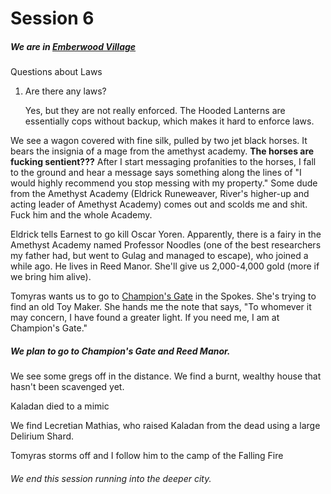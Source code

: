 # Session 6

##### We are in <u>Emberwood Village</u>

Questions about Laws

1. Are there any laws?
   
   Yes, but they are not really enforced. The Hooded Lanterns are essentially cops without backup, which makes it hard to enforce laws.

We see a wagon covered with fine silk, pulled by two jet black horses. It bears the insignia of a mage from the amethyst academy. **The horses are fucking sentient???** After I start messaging profanities to the horses, I fall to the ground and hear a message says something along the lines of "I would highly recommend you stop messing with my property." Some dude from the Amethyst Academy (Eldrick Runeweaver, River's higher-up and acting leader of Amethyst Academy) comes out and scolds me and shit. Fuck him and the whole Academy.

Eldrick tells Earnest to go kill Oscar Yoren. Apparently, there is a fairy in the Amethyst Academy named Professor Noodles (one of the best researchers my father had, but went to Gulag and managed to escape), who joined a while ago. He lives in Reed Manor. She'll give us 2,000-4,000 gold (more if we bring him alive).

Tomyras wants us to go to <u>Champion's Gate</u> in the Spokes. She's trying to find an old Toy Maker. She hands me the note that says, "To whomever it may concern, I have found a greater light. If you need me, I am at Champion's Gate."

##### We plan to go to Champion's Gate and Reed Manor.

We see some gregs off in the distance. We find a burnt, wealthy house that hasn't been scavenged yet.

Kaladan died to a mimic

We find Lecretian Mathias, who raised Kaladan from the dead using a large Delirium Shard.

Tomyras storms off and I follow him to the camp of the Falling Fire

###### We end this session running into the deeper city.



